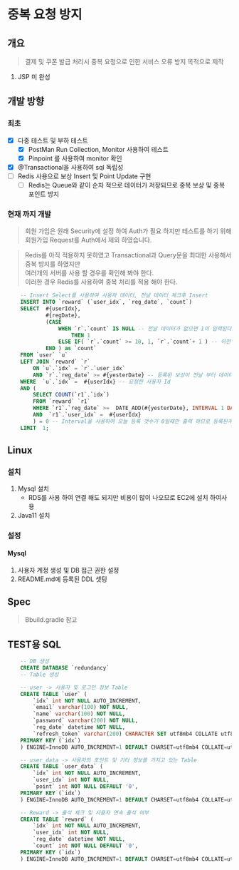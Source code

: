 # 중복 요청 방지

## 개요 

> 결제 및 쿠폰 발급 처리시 중복 요청으로 인한 서비스 오류 방지 목적으로 제작

1. JSP 미 완성

## 개발 방향

### 최초

- [x] 다중 테스트 및 부하 테스트
    - [x] PostMan Run Collection, Monitor 사용하여 테스트 
    - [x] Pinpoint 를 사용하여 monitor 확인 
- [x] @Transactional을 사용하여 sql 독립성
- [ ] Redis 사용으로 보상 Insert 및 Point Update 구현
    - [ ] Redis는 Queue와 같이 순차 적으로 데이터가 저장되므로 중복 보상 및 중복 포인트 방지

### 현재 까지 개발

> 회원 가입은 원래 Security에 설정 하여 Auth가 필요 하지만
> 테스트를 하기 위해 회원가입 Request를 Auth에서 제외 하였습니다.

> Redis를 아직 적용하지 못하였고 Transactional과 Query문을 최대한 사용해서 중복 방지를 하였지만 <br>
> 여러개의 서버를 사용 할 경우를 확인해 봐야 한다.<br>
> 이러한 경우 Redis를 사용하여 중복 처리를 적용 해야 한다.

```sql
    -- Insert Select를 사용하여 사용자 데이터, 전날 데이터 체크후 Insert
    INSERT INTO `reward` (`user_idx`, `reg_date`, `count`) 
    SELECT  #{userIdx}, 
            #{regDate}, 
            (CASE
                WHEN `r`.`count` IS NULL -- 전날 데이터가 없으면 1이 입력된다.
                    THEN 1
                ELSE IF( `r`.`count` >= 10, 1, `r`.`count`+ 1 ) -- 이전 데이터가 10이면 1, 미만 이면 +1을 한다.
            END ) as `count`
    FROM `user` `u`
    LEFT JOIN `reward` `r`
        ON `u`.`idx` = `r`.`user_idx`
        AND `r`.`reg_date` >= #{yesterDate} -- 등록된 보상이 전날 부터 데이터가 있으면 Join한다. Left Join이니 없으면 Null출력
    WHERE  `u`.`idx` =  #{userIdx} -- 요청한 사용자 Id
    AND (
        SELECT COUNT(`r1`.`idx`) 
        FROM `reward` `r1` 
        WHERE `r1`.`reg_date` >=  DATE_ADD(#{yesterDate}, INTERVAL 1 DAY)
        AND  `r1`.`user_idx` =  #{userIdx}
        ) = 0 -- Interval을 사용하여 오늘 등록 갯수가 0일때만 출력 하므로 등록된게 있으면 Insert를 못한다.
    LIMIT  1;
```

## Linux

### 설치

1. Mysql 설치
    * RDS를 사용 하여 연결 해도 되지만 비용이 많이 나오므로 EC2에 설치 하여사용
2. Java11 설치

### 설정

#### Mysql

1. 사용자 계정 생성 및 DB 접근 권한 설정
2. README.md에 등록된 DDL 셋팅

## Spec

> Bbuild.gradle 참고

## TEST용 SQL

```sql
    -- DB 생성
    CREATE DATABASE `redundancy`
    -- Table 생성

    -- user -> 사용자 및 로그인 정보 Table
    CREATE TABLE `user` (
        `idx` int NOT NULL AUTO_INCREMENT,
        `email` varchar(100) NOT NULL,
        `name` varchar(100) NOT NULL,
        `password` varchar(200) NOT NULL,
        `reg_date` datetime NOT NULL,
        `refresh_token` varchar(200) CHARACTER SET utf8mb4 COLLATE utf8mb4_0900_ai_ci DEFAULT NULL,
    PRIMARY KEY (`idx`)
    ) ENGINE=InnoDB AUTO_INCREMENT=1 DEFAULT CHARSET=utf8mb4 COLLATE=utf8mb4_0900_ai_ci;

    -- user_data -> 사용자의 포인트 및 기타 정보를 가지고 있는 Table
    CREATE TABLE `user_data` (
        `idx` int NOT NULL AUTO_INCREMENT,
        `user_idx` int NOT NULL,
        `point` int NOT NULL DEFAULT '0',
    PRIMARY KEY (`idx`)
    ) ENGINE=InnoDB AUTO_INCREMENT=1 DEFAULT CHARSET=utf8mb4 COLLATE=utf8mb4_0900_ai_ci;

    -- Reward -> 출석 체크 및 사용자 연속 출석 여부 
    CREATE TABLE `reward` (
        `idx` int NOT NULL AUTO_INCREMENT,
        `user_idx` int NOT NULL,
        `reg_date` datetime NOT NULL,
        `count` int NOT NULL DEFAULT '0',
    PRIMARY KEY (`idx`)
    ) ENGINE=InnoDB AUTO_INCREMENT=1 DEFAULT CHARSET=utf8mb4 COLLATE=utf8mb4_0900_ai_ci;
```